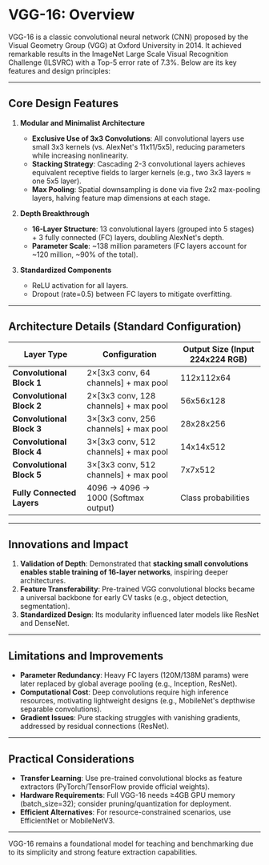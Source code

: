 

# **VGG-16: Overview**

VGG-16 is a classic convolutional neural network (CNN) proposed by the Visual Geometry Group (VGG) at Oxford University in 2014. It achieved remarkable results in the ImageNet Large Scale Visual Recognition Challenge (ILSVRC) with a Top-5 error rate of 7.3%. Below are its key features and design principles:

---

## **Core Design Features**

1. **Modular and Minimalist Architecture**  
   - **Exclusive Use of 3x3 Convolutions**: All convolutional layers use small 3x3 kernels (vs. AlexNet's 11x11/5x5), reducing parameters while increasing nonlinearity.  
   - **Stacking Strategy**: Cascading 2-3 convolutional layers achieves equivalent receptive fields to larger kernels (e.g., two 3x3 layers ≈ one 5x5 layer).  
   - **Max Pooling**: Spatial downsampling is done via five 2x2 max-pooling layers, halving feature map dimensions at each stage.

2. **Depth Breakthrough**  
   - **16-Layer Structure**: 13 convolutional layers (grouped into 5 stages) + 3 fully connected (FC) layers, doubling AlexNet's depth.  
   - **Parameter Scale**: ~138 million parameters (FC layers account for ~120 million, ~90% of the total).

3. **Standardized Components**  
   - ReLU activation for all layers.  
   - Dropout (rate=0.5) between FC layers to mitigate overfitting.

---

## **Architecture Details (Standard Configuration)**

| Layer Type         | Configuration                                | Output Size (Input 224x224 RGB) |
|--------------------|---------------------------------------------|---------------------------------|
| **Convolutional Block 1** | 2×[3x3 conv, 64 channels] + max pool       | 112x112x64                     |
| **Convolutional Block 2** | 2×[3x3 conv, 128 channels] + max pool      | 56x56x128                      |
| **Convolutional Block 3** | 3×[3x3 conv, 256 channels] + max pool      | 28x28x256                      |
| **Convolutional Block 4** | 3×[3x3 conv, 512 channels] + max pool      | 14x14x512                      |
| **Convolutional Block 5** | 3×[3x3 conv, 512 channels] + max pool      | 7x7x512                        |
| **Fully Connected Layers** | 4096 → 4096 → 1000 (Softmax output)        | Class probabilities            |

---

## **Innovations and Impact**

1. **Validation of Depth**: Demonstrated that **stacking small convolutions enables stable training of 16-layer networks**, inspiring deeper architectures.  
2. **Feature Transferability**: Pre-trained VGG convolutional blocks became a universal backbone for early CV tasks (e.g., object detection, segmentation).  
3. **Standardized Design**: Its modularity influenced later models like ResNet and DenseNet.

---

## **Limitations and Improvements**

- **Parameter Redundancy**: Heavy FC layers (120M/138M params) were later replaced by global average pooling (e.g., Inception, ResNet).  
- **Computational Cost**: Deep convolutions require high inference resources, motivating lightweight designs (e.g., MobileNet's depthwise separable convolutions).  
- **Gradient Issues**: Pure stacking struggles with vanishing gradients, addressed by residual connections (ResNet).

---

## **Practical Considerations**

- **Transfer Learning**: Use pre-trained convolutional blocks as feature extractors (PyTorch/TensorFlow provide official weights).  
- **Hardware Requirements**: Full VGG-16 needs ≥4GB GPU memory (batch_size=32); consider pruning/quantization for deployment.  
- **Efficient Alternatives**: For resource-constrained scenarios, use EfficientNet or MobileNetV3.  

---

VGG-16 remains a foundational model for teaching and benchmarking due to its simplicity and strong feature extraction capabilities.
